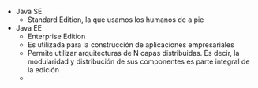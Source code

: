 - Java SE 
	- Standard Edition, la que usamos los humanos de a pie
- Java EE
	- Enterprise Edition
	- Es utilizada para la construcción de aplicaciones empresariales
	- Permite utilizar arquitecturas de N capas distribuidas. Es decir, la modularidad y distribución de sus componentes es parte integral de la edición
	- 